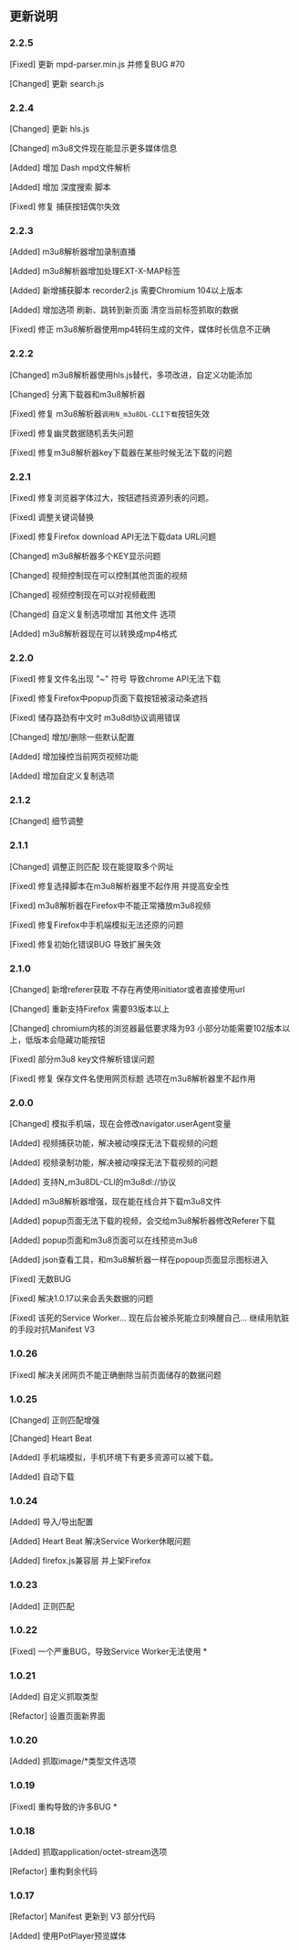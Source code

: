 ## 更新说明
### 2.2.5
[Fixed] 更新 mpd-parser.min.js 并修复BUG #70

[Changed] 更新 search.js

### 2.2.4
[Changed] 更新 hls.js

[Changed] m3u8文件现在能显示更多媒体信息

[Added] 增加 Dash mpd文件解析

[Added] 增加 深度搜索 脚本

[Fixed] 修复 捕获按钮偶尔失效

### 2.2.3
[Added] m3u8解析器增加录制直播

[Added] m3u8解析器增加处理EXT-X-MAP标签

[Added] 新增捕获脚本 recorder2.js 需要Chromium 104以上版本

[Added] 增加选项 刷新、跳转到新页面 清空当前标签抓取的数据

[Fixed] 修正 m3u8解析器使用mp4转码生成的文件，媒体时长信息不正确

### 2.2.2
[Changed] m3u8解析器使用hls.js替代，多项改进，自定义功能添加

[Changed] 分离下载器和m3u8解析器

[Fixed] 修复 m3u8解析器`调用N_m3u8DL-CLI下载`按钮失效

[Fixed] 修复幽灵数据随机丢失问题

[Fixed] 修复m3u8解析器key下载器在某些时候无法下载的问题

### 2.2.1
[Fixed] 修复浏览器字体过大，按钮遮挡资源列表的问题。

[Fixed] 调整关键词替换

[Fixed] 修复Firefox download API无法下载data URL问题

[Changed] m3u8解析器多个KEY显示问题

[Changed] 视频控制现在可以控制其他页面的视频

[Changed] 视频控制现在可以对视频截图

[Changed] 自定义复制选项增加 其他文件 选项

[Added] m3u8解析器现在可以转换成mp4格式

### 2.2.0
[Fixed] 修复文件名出现 "~" 符号 导致chrome API无法下载

[Fixed] 修复Firefox中popup页面下载按钮被滚动条遮挡

[Fixed] 储存路劲有中文时 m3u8dl协议调用错误

[Changed] 增加/删除一些默认配置

[Added] 增加操控当前网页视频功能

[Added] 增加自定义复制选项

### 2.1.2
[Changed] 细节调整

### 2.1.1
[Changed] 调整正则匹配 现在能提取多个网址

[Fixed] 修复选择脚本在m3u8解析器里不起作用 并提高安全性

[Fixed] m3u8解析器在Firefox中不能正常播放m3u8视频

[Fixed] 修复Firefox中手机端模拟无法还原的问题

[Fixed] 修复初始化错误BUG 导致扩展失效

### 2.1.0
[Changed] 新增referer获取 不存在再使用initiator或者直接使用url

[Changed] 重新支持Firefox 需要93版本以上

[Changed] chromium内核的浏览器最低要求降为93 小部分功能需要102版本以上，低版本会隐藏功能按钮

[Fixed] 部分m3u8 key文件解析错误问题

[Fixed] 修复 保存文件名使用网页标题 选项在m3u8解析器里不起作用

### 2.0.0
[Changed] 模拟手机端，现在会修改navigator.userAgent变量

[Added] 视频捕获功能，解决被动嗅探无法下载视频的问题

[Added] 视频录制功能，解决被动嗅探无法下载视频的问题

[Added] 支持N_m3u8DL-CLI的m3u8dl://协议

[Added] m3u8解析器增强，现在能在线合并下载m3u8文件

[Added] popup页面无法下载的视频，会交给m3u8解析器修改Referer下载

[Added] popup页面和m3u8页面可以在线预览m3u8

[Added] json查看工具，和m3u8解析器一样在popoup页面显示图标进入

[Fixed] 无数BUG

[Fixed] 解决1.0.17以来会丢失数据的问题

[Fixed] 该死的Service Worker... 现在后台被杀死能立刻唤醒自己... 继续用肮脏的手段对抗Manifest V3

### 1.0.26
[Fixed] 解决关闭网页不能正确删除当前页面储存的数据问题

### 1.0.25
[Changed] 正则匹配增强

[Changed] Heart Beat

[Added] 手机端模拟，手机环境下有更多资源可以被下载。

[Added] 自动下载

### 1.0.24
[Added] 导入/导出配置

[Added] Heart Beat 解决Service Worker休眠问题

[Added] firefox.js兼容层 并上架Firefox

### 1.0.23
[Added] 正则匹配

### 1.0.22
[Fixed] 一个严重BUG，导致Service Worker无法使用 *

### 1.0.21
[Added] 自定义抓取类型

[Refactor] 设置页面新界面

### 1.0.20
[Added] 抓取image/*类型文件选项

### 1.0.19
[Fixed] 重构导致的许多BUG *

### 1.0.18
[Added] 抓取application/octet-stream选项

[Refactor] 重构剩余代码

### 1.0.17
[Refactor] Manifest 更新到 V3 部分代码

[Added] 使用PotPlayer预览媒体